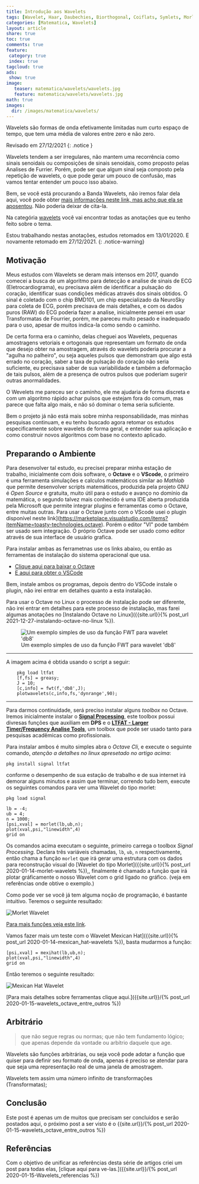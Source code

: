 ```yaml
---
title: Introdução aos Wavelets
tags: [Wavelet, Haar, Daubechies, Biorthogonal, Coiflats, Symlets, Morlet, Mexican Hat, Meyer, octave, DSP, Signal, Signal Processing, BMD101, BD101, NeuroSkY]
categories: [Matematica, Wavelets]
layout: article
share: true
toc: true
comments: true
feature:
 category: true
 index: true
tagcloud: true
ads: 
 show: true
image:
   teaser: matematica/wavelets/wavelets.jpg
   feature: matematica/wavelets/wavelets.jpg
math: true
images:
  dir: /images/matematica/wavelets/
---
```


Wavelets são formas de onda efetivamente limitadas num curto espaço de tempo, que tem uma média de valores entre zero e não zero.

<!--more-->

Revisado em 27/12/2021
{: .notice }

Wavelets tendem a ser irregulares, não mantem uma recorrência como sinais senoidais ou composições de sinais senoidais, como proposto pelas Analises de Furrier. Porém, pode ser que algum sinal seja composto pela repetição de wavelets, o que pode gerar um pouco de confusão, mas vamos tentar entender um pouco isso abaixo.

Bem, se você está procurando a Banda Wavelets, não iremos falar dela aqui, você pode obter [mais informações neste link, mas acho que ela se aposentou](http://bit.ly/wavelets). Não poderia deixar de cita-la.

Na categória [wavelets]({{site.url}}/wavelets/) você vai encontrar todas as anotações que eu tenho feito sobre o tema.

Estou trabalhando nestas anotações, estudos retomados em 13/01/2020. E novamente retomado em 27/12/2021.
{: .notice-warning}

## Motivação

Meus estudos com Wavelets se deram mais intensos em 2017, quando comecei a busca de um algoritmo para detecção e analise de sinais de ECG (Eletrocardiograma), eu precisava além de identificar a pulsação do coração, identificar suas condições médicas através dos sinais obtidos. O sinal é coletado com o chip BMD101, um chip especializado da NeuroSky para coleta de ECG, porém precisava de mais detalhes, e com os dados puros (RAW) do ECG poderia fazer a analise, inicialmente pensei em usar Transformatas de Fourrier, porém, me pareceu muito pesado e inadequado para o uso, apesar de muitos indica-la como sendo o caminho.

De certa forma era o caminho, delas cheguei aos Wavelets, pequenas amostragens vetoriais e ortogonais que representam um formato de onda que desejo obter na amostragem, através do wavelets poderia procurar a "agulha no palheiro", ou seja aqueles pulsos que demonstram que algo está errado no coração, saber a taxa de pulsação do coração não seria suficiente, eu precisava saber de sua variabilidade e também a deformação de tais pulsos, além de a presença de outros pulsos que poderiam sugerir outras anormalidades.

O Wevelets me pareceu ser o caminho, ele me ajudaria de forma discreta e com um algoritmo rápido achar pulsos que estejam fora do comum, mas parece que falta algo mais, e não só dominar o tema seria suficiente.

Bem o projeto já não está mais sobre minha responsabilidade, mas minhas pesquisas continuam, e eu tenho buscado agora retomar os estudos especificamente sobre wavelets de forma geral, e entender sua aplicação e como construir novos algoritmos com base no contexto aplicado. 

## Preparando o Ambiente

Para desenvolver tal estudo, eu precisei preparar minha estação de trabalho, inicialmente com dois software, o **Octave** e o **VScode**, o primeiro é uma ferramenta simulações e calculos matemáticos similar ao *Mathlab* que permite desenvolver scripts matemáticos, produzida pela projeto GNU é _Open Source_ e gratuita, muito útil para o estudo e avanço no domínio da matemática, o segundo talvez mais conhecido é uma IDE aberta produzida pela Microsoft que permite integrar plugins e ferramentas como o Octave, entre muitas outras. Para usar o Octave junto com o VScode usei o plugin disponível neste link](https://marketplace.visualstudio.com/items?itemName=toasty-technologies.octave). Porém o editor "VI" pode também ser usado sem integração. O próprio Octave pode ser usado como editor através de sua interface de usuário grafica.

Para instalar ambas as ferrametnas use os links abaixo, ou então as ferramentas de instalação do sistema operacional que usa.

* [Clique aqui para baixar o Octave](https://www.gnu.org/software/octave/download.html)
* [E aqui para obter o VSCode](https://code.visualstudio.com/download)

Bem, instale ambos os programas, depois dentro do VSCode instale o plugin, não irei entrar em detalhes quanto a esta instalação.

Para usar o Octave no Linux o processo de instalação pode ser diferente, não irei entrar em detalhes para este processo de instalação, mas farei algumas anotações no [Instalando Octave no Linux]({{site.url}}{% post_url 2021-12-27-instalando-octave-no-linux %}).

<figure class="image">
  <img src="{{site.url}}/{{page.images.dir}}/ltflat-wavelet-plotwavelet-db8.png" alt="Um exemplo simples de uso da função FWT para wavelet 'db8'" >
  <figcaption> Um exemplo simples de uso da função FWT para wavelet 'db8' </figcaption>
</figure>

----
A imagem acima é obtida usando o script a seguir:

``` 
    pkg load ltfat
    [f,fs] = greasy;
    J = 10;
    [c,info] = fwt(f,'db8',J);
    plotwavelets(c,info,fs,'dynrange',90);
```
----

Para darmos continuidade, será preciso instalar alguns _toolbox_ no Octave. Iremos inicialmente instalar o [**Signal Processing**](https://octave.sourceforge.io/signal/index.html), este toolbox possui divresas funções que auxiliam em **DPS** e o [**LTFAT - Larger Timer/Frequency Analise Tools**](https://octave.sourceforge.io/ltfat/index.html), um toolbox que pode ser usado tanto para pesquisas acadêmicas como profissionais.

Para instalar ambos é muito simples abra o *Octave Cli*, e execute o seguinte comando, _atenção a detalhes no linux apresetado no artigo acima_:

```
pkg install signal ltfat
```

conforme o desempenho de sua estação de trabalho e de sua internet irá demorar alguns minutos e assim que terminar, correndo tudo bem, execute os seguintes comandos para ver uma Wavelet do tipo morlet:

```
pkg load signal

lb = -4;
ub = 4;
n = 1000;
[psi,xval] = morlet(lb,ub,n);
plot(xval,psi,"linewidth",4)
grid on
```

Os comandos acima executam o seguinte, primeiro carrega o toolbox *Signal Processing*. Declara três variáveis chamadas, `lb`, `ub`, `n` respectivamente, então chama a função `morlet` que irá gerar uma estrutura com os dados para reconstrução visual do [Wavelet do tipo Morlet]({{site.url}}{% post_url 2020-01-14-morlet-wavelets %}),, finalmente é chamado a função que irá plotar gráficamente o nosso Wavelet com o grid ligado no gráfico. (veja em referências onde obtive o exemplo.)

Como pode ver se você já tem alguma noção de programação, é bastante intuitivo. Teremos o seguinte resultado:

![Morlet Wavelet]({{site.url}}/images/matematica/wavelets/morlet-wavelets.png)

[Para mais funções veja este link](https://octave.sourceforge.io/signal/overview.html).

Vamos fazer mais um teste com o Wavelet Mexican Hat]({{site.url}}{% post_url 2020-01-14-mexican_hat-wavelets %}), basta mudarmos a função:

```
[psi,xval] = mexihat(lb,ub,n);
plot(xval,psi,"linewidth",4)
grid on
```

Então teremos o seguinte resultado:

![Mexican Hat Wavelet]({{site.url}}/images/matematica/wavelets/mexican-hat-wavelets.png)

[Para mais detalhes sobre ferramentas clique aqui.]({{site.url}}/{% post_url 2020-01-15-wavelets_octave_entre_outros %})

## Arbitrário

> que não segue regras ou normas; que não tem fundamento lógico; que apenas depende da vontade ou arbítrio daquele que age.

Wavelets são funções arbitrárias, ou seja você pode adotar a função que quiser para definir seu formato de onda, apenas é preciso se atendar para que seja uma representação real de uma janela de amostragem.

Wavelets tem assim uma número infinito de transformações (Transformatas);

## Conclusão

Este post é apenas um de muitos que precisam ser concluidos e serão postados aqui, o próximo post a ser visto é o {{site.url}}/{% post_url 2020-01-15-wavelets_octave_entre_outros %})

## Referências

Com o objetivo de unificar as referências desta série de artigos criei um post para todas elas, [clique aqui para ve-las.]({{site.url}}/{% post_url 2020-01-15-Wavelets_referencias %})

